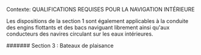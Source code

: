 Contexte: QUALIFICATIONS REQUISES POUR LA NAVIGATION INTÉRIEURE

Les dispositions de la section 1 sont également applicables à la conduite des engins flottants et des bacs naviguant librement ainsi qu'aux conducteurs des navires circulant sur les eaux intérieures.

####### Section 3 : Bateaux de plaisance
